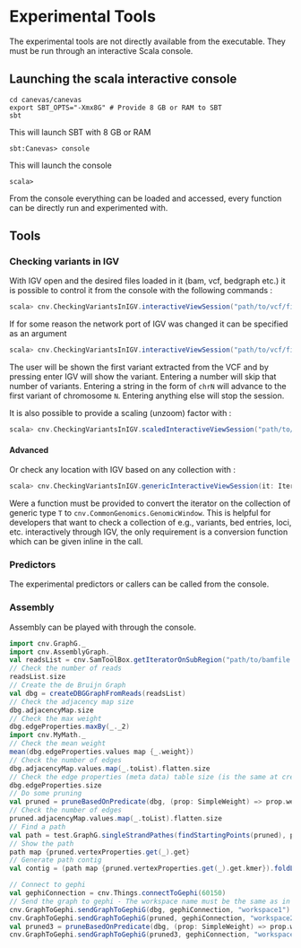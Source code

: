 # Experimental Tools

The experimental tools are not directly available from the executable. They must be run through an interactive Scala console.

## Launching the scala interactive console

```
cd canevas/canevas
export SBT_OPTS="-Xmx8G" # Provide 8 GB or RAM to SBT
sbt
```

This will launch SBT with 8 GB or RAM

```
sbt:Canevas> console
```

This will launch the console

```
scala> 
```

From the console everything can be loaded and accessed, every function can be directly run and experimented with.

## Tools

### Checking variants in IGV

With IGV open and the desired files loaded in it (bam, vcf, bedgraph etc.) it is possible to control it from the console with the following commands :

```Scala
scala> cnv.CheckingVariantsInIGV.interactiveViewSession("path/to/vcf/file.vcf")
```

If for some reason the network port of IGV was changed it can be specified as an argument

```Scala
scala> cnv.CheckingVariantsInIGV.interactiveViewSession("path/to/vcf/file.vcf", 60151)
```

The user will be shown the first variant extracted from the VCF and by pressing enter IGV will show the variant. Entering a number will skip that number of variants. Entering a string in the form of `chrN` will advance to the first variant of chromosome `N`. Entering anything else will stop the session.

It is also possible to provide a scaling (unzoom) factor with :

```Scala
scala> cnv.CheckingVariantsInIGV.scaledInteractiveViewSession("path/to/vcf/file.vcf", 60151 /* IGV Port */, 5.0 /* Scaling factor */)
```

#### Advanced

Or check any location with IGV based on any collection with :

```Scala
scala> cnv.CheckingVariantsInIGV.genericInteractiveViewSession(it: Iterator[T], conv: T => cnv.CommonGenomics.GenomicWindow, port: Int)
```

Were a function must be provided to convert the iterator on the collection of generic type `T` to `cnv.CommonGenomics.GenomicWindow`. This is helpful for developers that want to check a collection of e.g., variants, bed entries, loci, etc. interactively through IGV, the only requirement is a conversion function which can be given inline in the call.

### Predictors

The experimental predictors or callers can be called from the console.

### Assembly 

Assembly can be played with through the console.

```Scala
import cnv.GraphG._
import cnv.AssemblyGraph._
val readsList = cnv.SamToolBox.getIteratorOnSubRegion("path/to/bamfile.bam", "chr8" /* Contig, region */, 897554 /* Start */, 898434 /* Stop */).toList
// Check the number of reads
readsList.size
// Create the de Bruijn Graph
val dbg = createDBGGraphFromReads(readsList)
// Check the adjacency map size
dbg.adjacencyMap.size
// Check the max weight
dbg.edgeProperties.maxBy(_._2)
import cnv.MyMath._
// Check the mean weight
mean(dbg.edgeProperties.values map {_.weight})
// Check the number of edges
dbg.adjacencyMap.values.map(_.toList).flatten.size
// Check the edge properties (meta data) table size (is the same at creation)
dbg.edgeProperties.size
// Do some pruning
val pruned = pruneBasedOnPredicate(dbg, (prop: SimpleWeight) => prop.weight < 10)
// Check the number of edges
pruned.adjacencyMap.values.map(_.toList).flatten.size
// Find a path
val path = test.GraphG.singleStrandPathes(findStartingPoints(pruned), pruned).head
// Show the path
path map {pruned.vertexProperties.get(_).get}
// Generate path contig
val contig = (path map {pruned.vertexProperties.get(_).get.kmer}).foldLeft(pruned.vertexProperties.get(path.head).get.kmer)((str, kmer) => str + kmer.last)

// Connect to gephi
val gephiConnection = cnv.Things.connectToGephi(60150)
// Send the graph to gephi - The workspace name must be the same as in gephi
cnv.GraphToGephi.sendGraphToGephiG(dbg, gephiConnection, "workspace1")
cnv.GraphToGephi.sendGraphToGephiG(pruned, gephiConnection, "workspace2")
val pruned3 = pruneBasedOnPredicate(dbg, (prop: SimpleWeight) => prop.weight < 3)
cnv.GraphToGephi.sendGraphToGephiG(pruned3, gephiConnection, "workspace3")
```

